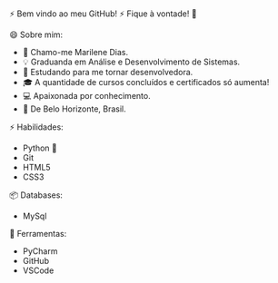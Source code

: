   ⚡ Bem vindo ao meu GitHub! ⚡
         Fique à vontade! 🌱

  😄 Sobre mim: 

- 👋 Chamo-me Marilene Dias. 
- 💡 Graduanda em Análise e Desenvolvimento de Sistemas.
- 🌱 Estudando para me tornar desenvolvedora.
- 🎓 A quantidade de cursos concluídos e certificados só aumenta!
- 💻 Apaixonada por conhecimento.
- 📌 De Belo Horizonte, Brasil.

⚡ Habilidades:

- Python 🐍
- Git 
- HTML5 
- CSS3

📦 Databases:

- MySql 

🧰 Ferramentas:

- PyCharm 
- GitHub 
- VSCode 




